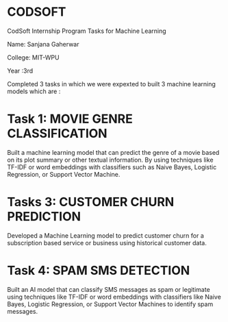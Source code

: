 # CODSOFT
CodSoft Internship Program Tasks for Machine Learning 

Name: Sanjana Gaherwar

College: MIT-WPU 

Year :3rd 

Completed 3 tasks in which we were expexted to built 3 machine learning models which are :

# Task 1: MOVIE GENRE CLASSIFICATION
Built a machine learning model that can predict the genre of a movie based on its plot summary or other textual information. By using techniques like TF-IDF or word embeddings with classifiers such as Naive Bayes, Logistic Regression, or Support Vector Machine.

# Tasks 3: CUSTOMER CHURN PREDICTION
Developed a  Machine Learning model to predict customer churn for a subscription based service or business using historical customer data.

# Task 4: SPAM SMS DETECTION
Built an AI model that can classify SMS messages as spam or legitimate using techniques like TF-IDF or word embeddings with classifiers like Naive Bayes, Logistic Regression, or Support Vector Machines to identify spam messages.



